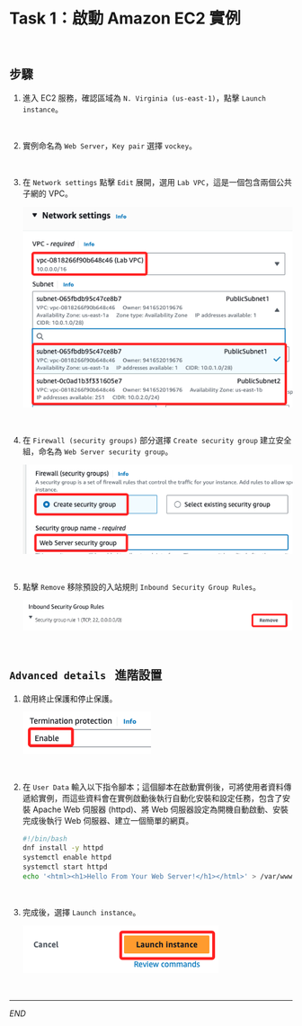 #  Task 1：啟動 Amazon EC2 實例

<br>

## 步驟

1. 進入 EC2 服務，確認區域為 `N. Virginia (us-east-1)`，點擊 `Launch instance`。

<br>

2. 實例命名為 `Web Server`，`Key pair` 選擇 `vockey`。

<br>

3. 在 `Network settings` 點擊 `Edit` 展開，選用 `Lab VPC`，這是一個包含兩個公共子網的 VPC。

    ![](images/img_01.png)

<br>

4. 在 `Firewall (security groups)` 部分選擇 `Create security group` 建立安全組，命名為 `Web Server security group`。

    ![](images/img_02.png)

<br>

5. 點擊 `Remove` 移除預設的入站規則 `Inbound Security Group Rules`。

    ![](images/img_03.png)

<br>

## `Advanced details ` 進階設置

1. 啟用終止保護和停止保護。

    ![](images/img_04.png)

<br>

2. 在 `User Data` 輸入以下指令腳本；這個腳本在啟動實例後，可將使用者資料傳遞給實例，而這些資料會在實例啟動後執行自動化安裝和設定任務，包含了安裝 Apache Web 伺服器 (httpd)、將 Web 伺服器設定為開機自動啟動、安裝完成後執行 Web 伺服器、建立一個簡單的網頁。

    ```bash
    #!/bin/bash
    dnf install -y httpd
    systemctl enable httpd
    systemctl start httpd
    echo '<html><h1>Hello From Your Web Server!</h1></html>' > /var/www/html/index.html
    ```

<br>

3. 完成後，選擇 `Launch instance`。

    ![](images/img_05.png)

<br>

___

_END_